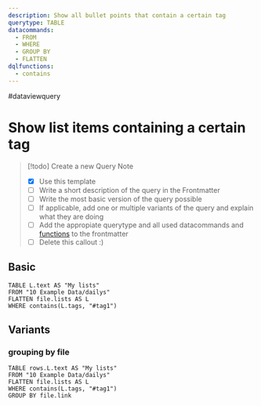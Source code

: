 ```yaml
---
description: Show all bullet points that contain a certain tag
querytype: TABLE
datacommands:
  - FROM
  - WHERE
  - GROUP BY
  - FLATTEN
dqlfunctions:
  - contains
---
```

#dataviewquery

# Show list items containing a certain tag

> [!todo] Create a new Query Note
> - [x] Use this template
> - [ ] Write a short description of the query in the Frontmatter
> - [ ] Write the most basic version of the query possible
> - [ ] If applicable, add one or multiple variants of the query and explain what they are doing
> - [ ] Add the appropiate querytype and all used datacommands and [functions](https://blacksmithgu.github.io/obsidian-dataview/query/functions/) to the frontmatter
> - [ ] Delete this callout :) 

## Basic 

```dataview
TABLE L.text AS "My lists"
FROM "10 Example Data/dailys"
FLATTEN file.lists AS L
WHERE contains(L.tags, "#tag1")
```

## Variants
### grouping by file

```dataview
TABLE rows.L.text AS "My lists"
FROM "10 Example Data/dailys"
FLATTEN file.lists AS L
WHERE contains(L.tags, "#tag1")
GROUP BY file.link
```

